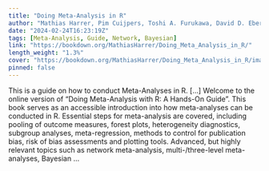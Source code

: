 ```yaml
---
title: "Doing Meta-Analysis in R"
author: "Mathias Harrer, Pim Cuijpers, Toshi A. Furukawa, David D. Ebert"
date: "2024-02-24T16:23:19Z"
tags: [Meta-Analysis, Guide, Network, Bayesian]
link: "https://bookdown.org/MathiasHarrer/Doing_Meta_Analysis_in_R/"
length_weight: "1.3%"
cover: "https://bookdown.org/MathiasHarrer/Doing_Meta_Analysis_in_R/images/cover.png"
pinned: false
---
```


This is a guide on how to conduct Meta-Analyses in R. [...] Welcome to the online version of “Doing Meta-Analysis with R: A Hands-On Guide”. This book serves as an accessible introduction into how meta-analyses can be conducted in R. Essential steps for meta-analysis are covered, including pooling of outcome measures, forest plots, heterogeneity diagnostics, subgroup analyses, meta-regression, methods to control for publication bias, risk of bias assessments and plotting tools. Advanced, but highly relevant topics such as network meta-analysis, multi-/three-level meta-analyses, Bayesian ...
